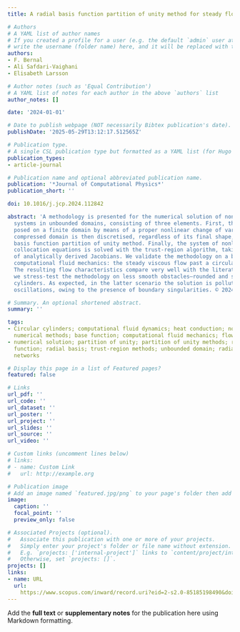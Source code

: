 ```yaml
---
title: A radial basis function partition of unity method for steady flow simulations

# Authors
# A YAML list of author names
# If you created a profile for a user (e.g. the default `admin` user at `content/authors/admin/`), 
# write the username (folder name) here, and it will be replaced with their full name and linked to their profile.
authors:
- F. Bernal
- Ali Safdari-Vaighani
- Elisabeth Larsson

# Author notes (such as 'Equal Contribution')
# A YAML list of notes for each author in the above `authors` list
author_notes: []

date: '2024-01-01'

# Date to publish webpage (NOT necessarily Bibtex publication's date).
publishDate: '2025-05-29T13:12:17.512565Z'

# Publication type.
# A single CSL publication type but formatted as a YAML list (for Hugo requirements).
publication_types:
- article-journal

# Publication name and optional abbreviated publication name.
publication: '*Journal of Computational Physics*'
publication_short: ''

doi: 10.1016/j.jcp.2024.112842

abstract: 'A methodology is presented for the numerical solution of nonlinear elliptic
  systems in unbounded domains, consisting of three elements. First, the problem is
  posed on a finite domain by means of a proper nonlinear change of variables. The
  compressed domain is then discretised, regardless of its final shape, via the radial
  basis function partition of unity method. Finally, the system of nonlinear algebraic
  collocation equations is solved with the trust-region algorithm, taking advantage
  of analytically derived Jacobians. We validate the methodology on a benchmark of
  computational fluid mechanics: the steady viscous flow past a circular cylinder.
  The resulting flow characteristics compare very well with the literature. Then,
  we stress-test the methodology on less smooth obstacles—rounded and sharp square
  cylinders. As expected, in the latter scenario the solution is polluted by spurious
  oscillations, owing to the presence of boundary singularities. © 2024 The Author(s)'

# Summary. An optional shortened abstract.
summary: ''

tags:
- Circular cylinders; computational fluid dynamics; heat conduction; nonlinear equations;
  numerical methods; base function; computational fluid mechanics; flow past a cylinder;
- numerical solution; partition of unity; partition of unity methods; radial base
  function; radial basis; trust-region methods; unbounded domain; radial basis function
  networks

# Display this page in a list of Featured pages?
featured: false

# Links
url_pdf: ''
url_code: ''
url_dataset: ''
url_poster: ''
url_project: ''
url_slides: ''
url_source: ''
url_video: ''

# Custom links (uncomment lines below)
# links:
# - name: Custom Link
#   url: http://example.org

# Publication image
# Add an image named `featured.jpg/png` to your page's folder then add a caption below.
image:
  caption: ''
  focal_point: ''
  preview_only: false

# Associated Projects (optional).
#   Associate this publication with one or more of your projects.
#   Simply enter your project's folder or file name without extension.
#   E.g. `projects: ['internal-project']` links to `content/project/internal-project/index.md`.
#   Otherwise, set `projects: []`.
projects: []
links:
- name: URL
  url: 
    https://www.scopus.com/inward/record.uri?eid=2-s2.0-85185198490&doi=10.1016%2fj.jcp.2024.112842&partnerID=40&md5=edbd1bb954a5570ed2ba62f7f249fb9c
---
```


Add the **full text** or **supplementary notes** for the publication here using Markdown formatting.

